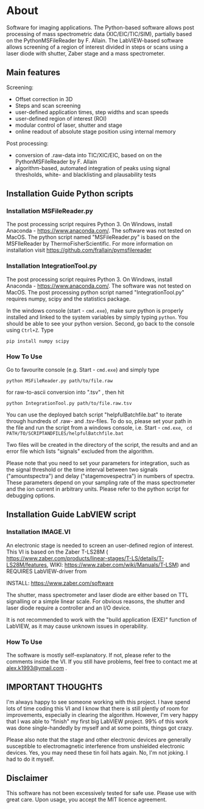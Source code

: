 # About
Software for imaging applications. The Python-based software allows post processing of mass spectrometric data (XIC/EIC/TIC/SIM), partially based on the PythonMSFileReader by F. Allain. The LabVIEW-based software allows screening of a region of interest divided in steps or scans using a laser diode with shutter, Zaber stage and a mass spectrometer. 

## Main features ##
Screening:
- Offset correction in 3D
- Steps and scan screening
- user-defined application times, step widths and scan speeds
- user-defined region of interest (ROI)
- modular control of laser, shutter and stage
- online readout of absolute stage position using internal memory

Post processing:
- conversion of .raw-data into TIC/XIC/EIC, based on on the PythonMSFileReader by F. Allain
- algorithm-based, automated integration of peaks using signal thresholds, white- and blacklisting and plausability tests

## Installation Guide Python scripts ##

### Installation MSFileReader.py ##
The post processing script requires Python 3. On Windows, install Anaconda - https://www.anaconda.com/. The software was not tested on MacOS.
The python script named "MSFileReader.py" is based on the MSFIleReader by ThermoFisherScientific. For more information on installation visit https://github.com/frallain/pymsfilereader

### Installation IntegrationTool.py ###
The post processing script requires Python 3. On Windows, install Anaconda - https://www.anaconda.com/. The software was not tested on MacOS.
The post processing python script named "IntegrationTool.py" requires numpy, scipy and the statistics package.

In the windows console (start - ```cmd.exe```), make sure python is properly installed and linked to the system variables by simply typing ```python```. You should be able to see your python version. Second, go back to the console using ```Ctrl+Z```. Type
```
pip install numpy scipy
```

### How To Use ###
Go to favourite console (e.g. Start - ```cmd.exe```) and simply type
```
python MSFileReader.py path/to/file.raw
```

for raw-to-ascii conversion into ".tsv" , then hit

```
python IntegrationTool.py path/to/file.raw.tsv
```

You can use the deployed batch script "helpfulBatchfile.bat" to iterate through hundreds of .raw- and .tsv-files. To do so, please set your path in the file and run the script from a windows console, i.e. Start - ```cmd.exe```, ``` cd PATH/TO/SCRIPTANDFILES/helpfulBatchfile.bat```

Two files will be created in the directory of the script, the results and and an error file which lists "signals" excluded from the algorithm.

Please note that you need to set your parameters for integration, such as the signal threshold or the time interval between two signals ("amountspectra") and delay ("stagemovespectra") in numbers of spectra. These parameters depend on your sampling rate of the mass spectrometer and the ion current in arbitrary units. Please refer to the python script for debugging options.

## Installation Guide LabVIEW script ##

### Installation IMAGE.VI ###
An electronic stage is needed to screen an user-defined region of interest. This VI is based on the Zaber T-LS28M ( https://www.zaber.com/products/linear-stages/T-LS/details/T-LS28M/features, WIKI: https://www.zaber.com/wiki/Manuals/T-LSM) and REQUIRES LabVIEW-driver from 

INSTALL: https://www.zaber.com/software

The shutter, mass spectrometer and laser diode are either based on TTL signalling or a simple linear scale. For obvious reasons, the shutter and laser diode require a controller and an I/O device.

It is not recommended to work with the "build application (EXE)" function of LabVIEW, as it may cause unknown issues in operability. 

### How To Use ###
The software is mostly self-explanatory. If not, please refer to the comments inside the VI. If you still have problems, feel free to contact me at alex.k1993@ymail.com .

## IMPORTANT THOUGHTS ##
I'm always happy to see someone working with this project. I have spend lots of time coding this VI and I know that there is still plently of room for improvements, especially in clearing the algorithm. However, I'm very happy that I was able to "finish" my first big LabVIEW project. 99% of this work was done single-handedly by myself and at some points, things got crazy.

Please also note that the stage and other electronic devices are generally susceptible to electromagnetic interference from unshielded electronic devices. Yes, you may need these tin foil hats again. No, I'm not joking. I had to do it myself.

## Disclaimer ##
This software has not been excessively tested for safe use. Please use with great care. Upon usage, you accept the MIT licence agreement.
